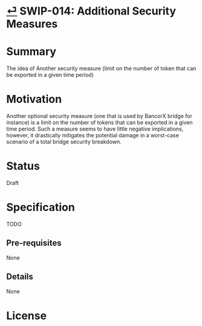 # [⏎](./readme.md) SWIP-014: Additional Security Measures

# Summary
The idea of Another security measure (limit on the number of token that can be exported in a given time period)

# Motivation
Another optional security measure (one that is used by BancorX bridge for instance) is a limit on the number of tokens that can be exported in a given time period. Such a measure seems to have little negative implications, however, it drastically mitigates the potential damage in a worst-case scenario of a total bridge security breakdown.

# Status
Draft

# Specification

TODO

## Pre-requisites
None
## Details
None
# License